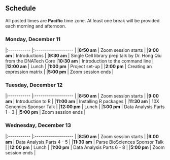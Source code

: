 ## Schedule

All posted times are **Pacific** time zone. At least one break will be provided each morning and afternoon.

### Monday, December 11

|:----------- |:------------------- |
|**8:50 am**  | Zoom session starts |
|**9:00 am**  | Introductions |
|**9:30 am**  | Single Cell library prep talk by Dr. Hong Qiu from the DNATech Core
|**10:30 am**  | Introduction to the command line |
|**12:00 am**  | Lunch |
|**1:00 pm**  | Project set-up |
|**2:00 pm**  | Creating an expression matrix |
|**5:00 pm** | Zoom session ends |

### Tuesday, December 12

|:----------- |:------------------- |
|**8:50 am**  | Zoom session starts |
|**9:00 am**  | Introduction to R |
|**11:00 am**  | Installing R packages |
|**11:30 am**  | 10X Genomics Sponsor Talk |
|**12:00 pm**  | Lunch |
|**1:00 pm**  | Data Analysis Parts 1 - 3  |
|**5:00 pm** | Zoom session ends |

### Wednesday, December 13

|:----------- |:------------------- |
|**8:50 am**  | Zoom session starts |
|**9:00 am**   | Data Analysis Parts 4 - 5  |
|**11:30 am**  | Parse BioSciences Sponsor Talk |
|**12:00 pm**  | Lunch |
|**1:00 pm**   | Data Analysis Parts 6 - 8  |
|**5:00 pm** | Zoom session ends |

